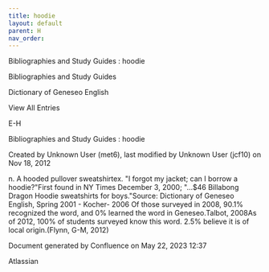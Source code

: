 ```yaml
---
title: hoodie
layout: default
parent: H
nav_order:
---
```


Bibliographies and Study Guides : hoodie

Bibliographies and Study Guides

Dictionary of Geneseo English

View All Entries

E-H

Bibliographies and Study Guides : hoodie

Created by  Unknown User (met6), last modified by  Unknown User (jcf10) on Nov 18, 2012

n. A hooded pullover sweatshirtex. &quot;I forgot my jacket; can I borrow a hoodie?&quot;First found in NY Times December 3, 2000; &quot;...$46 Billabong Dragon Hoodie sweatshirts for boys.&quot;Source: Dictionary of Geneseo English, Spring 2001 - Kocher- 2006 Of those surveyed in 2008, 90.1% recognized the word, and 0% learned the word in Geneseo.Talbot, 2008As of 2012, 100% of students surveyed know this word. 2.5% believe it is of local origin.(Flynn, G-M, 2012)

Document generated by Confluence on May 22, 2023 12:37

Atlassian
